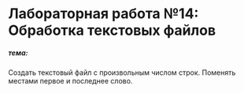 # Лабораторная работа №14: Обработка текстовых файлов

##### тема:

Создать текстовый файл с произвольным числом строк. Поменять местами первое и последнее слово.
